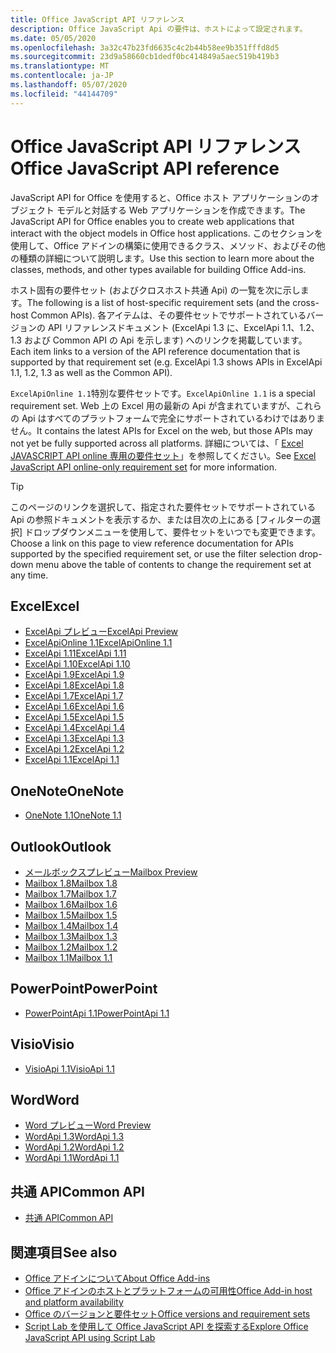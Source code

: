 ```yaml
---
title: Office JavaScript API リファレンス
description: Office JavaScript Api の要件は、ホストによって設定されます。
ms.date: 05/05/2020
ms.openlocfilehash: 3a32c47b23fd6635c4c2b44b58ee9b351fffd8d5
ms.sourcegitcommit: 23d9a58660cb1dedf0bc414849a5aec519b419b3
ms.translationtype: MT
ms.contentlocale: ja-JP
ms.lasthandoff: 05/07/2020
ms.locfileid: "44144709"
---
```

# <a name="office-javascript-api-reference"></a><span data-ttu-id="cd05f-103">Office JavaScript API リファレンス</span><span class="sxs-lookup"><span data-stu-id="cd05f-103">Office JavaScript API reference</span></span>

<span data-ttu-id="cd05f-104">JavaScript API for Office を使用すると、Office ホスト アプリケーションのオブジェクト モデルと対話する Web アプリケーションを作成できます。</span><span class="sxs-lookup"><span data-stu-id="cd05f-104">The JavaScript API for Office enables you to create web applications that interact with the object models in Office host applications.</span></span> <span data-ttu-id="cd05f-105">このセクションを使用して、Office アドインの構築に使用できるクラス、メソッド、およびその他の種類の詳細について説明します。</span><span class="sxs-lookup"><span data-stu-id="cd05f-105">Use this section to learn more about the classes, methods, and other types available for building Office Add-ins.</span></span>

<span data-ttu-id="cd05f-106">ホスト固有の要件セット (およびクロスホスト共通 Api) の一覧を次に示します。</span><span class="sxs-lookup"><span data-stu-id="cd05f-106">The following is a list of host-specific requirement sets (and the cross-host Common APIs).</span></span> <span data-ttu-id="cd05f-107">各アイテムは、その要件セットでサポートされているバージョンの API リファレンスドキュメント (ExcelApi 1.3 に、ExcelApi 1.1、1.2、1.3 および Common API の Api を示します) へのリンクを掲載しています。</span><span class="sxs-lookup"><span data-stu-id="cd05f-107">Each item links to a version of the API reference documentation that is supported by that requirement set (e.g. ExcelApi 1.3 shows APIs in ExcelApi 1.1, 1.2, 1.3 as well as the Common API).</span></span>

<span data-ttu-id="cd05f-108">`ExcelApiOnline 1.1`特別な要件セットです。</span><span class="sxs-lookup"><span data-stu-id="cd05f-108">`ExcelApiOnline 1.1` is a special requirement set.</span></span> <span data-ttu-id="cd05f-109">Web 上の Excel 用の最新の Api が含まれていますが、これらの Api はすべてのプラットフォームで完全にサポートされているわけではありません。</span><span class="sxs-lookup"><span data-stu-id="cd05f-109">It contains the latest APIs for Excel on the web, but those APIs may not yet be fully supported across all platforms.</span></span> <span data-ttu-id="cd05f-110">詳細については、「 [Excel JAVASCRIPT API online 専用の要件セット](/office/dev/add-ins/reference/requirement-sets/excel-api-online-requirement-set)」を参照してください。</span><span class="sxs-lookup"><span data-stu-id="cd05f-110">See [Excel JavaScript API online-only requirement set](/office/dev/add-ins/reference/requirement-sets/excel-api-online-requirement-set) for more information.</span></span>

> [!TIP]
> <span data-ttu-id="cd05f-111">このページのリンクを選択して、指定された要件セットでサポートされている Api の参照ドキュメントを表示するか、または目次の上にある [フィルターの選択] ドロップダウンメニューを使用して、要件セットをいつでも変更できます。</span><span class="sxs-lookup"><span data-stu-id="cd05f-111">Choose a link on this page to view reference documentation for APIs supported by the specified requirement set, or use the filter selection drop-down menu above the table of contents to change the requirement set at any time.</span></span>

## <a name="excel"></a><span data-ttu-id="cd05f-112">Excel</span><span class="sxs-lookup"><span data-stu-id="cd05f-112">Excel</span></span>

- [<span data-ttu-id="cd05f-113">ExcelApi プレビュー</span><span class="sxs-lookup"><span data-stu-id="cd05f-113">ExcelApi Preview</span></span>](/javascript/api/excel?view=excel-js-preview)
- [<span data-ttu-id="cd05f-114">ExcelApiOnline 1.1</span><span class="sxs-lookup"><span data-stu-id="cd05f-114">ExcelApiOnline 1.1</span></span>](/javascript/api/excel?view=excel-js-online)
- [<span data-ttu-id="cd05f-115">ExcelApi 1.11</span><span class="sxs-lookup"><span data-stu-id="cd05f-115">ExcelApi 1.11</span></span>](/javascript/api/excel?view=excel-js-1.11)
- [<span data-ttu-id="cd05f-116">ExcelApi 1.10</span><span class="sxs-lookup"><span data-stu-id="cd05f-116">ExcelApi 1.10</span></span>](/javascript/api/excel?view=excel-js-1.10)
- [<span data-ttu-id="cd05f-117">ExcelApi 1.9</span><span class="sxs-lookup"><span data-stu-id="cd05f-117">ExcelApi 1.9</span></span>](/javascript/api/excel?view=excel-js-1.9)
- [<span data-ttu-id="cd05f-118">ExcelApi 1.8</span><span class="sxs-lookup"><span data-stu-id="cd05f-118">ExcelApi 1.8</span></span>](/javascript/api/excel?view=excel-js-1.8)
- [<span data-ttu-id="cd05f-119">ExcelApi 1.7</span><span class="sxs-lookup"><span data-stu-id="cd05f-119">ExcelApi 1.7</span></span>](/javascript/api/excel?view=excel-js-1.7)
- [<span data-ttu-id="cd05f-120">ExcelApi 1.6</span><span class="sxs-lookup"><span data-stu-id="cd05f-120">ExcelApi 1.6</span></span>](/javascript/api/excel?view=excel-js-1.6)
- [<span data-ttu-id="cd05f-121">ExcelApi 1.5</span><span class="sxs-lookup"><span data-stu-id="cd05f-121">ExcelApi 1.5</span></span>](/javascript/api/excel?view=excel-js-1.5)
- [<span data-ttu-id="cd05f-122">ExcelApi 1.4</span><span class="sxs-lookup"><span data-stu-id="cd05f-122">ExcelApi 1.4</span></span>](/javascript/api/excel?view=excel-js-1.4)
- [<span data-ttu-id="cd05f-123">ExcelApi 1.3</span><span class="sxs-lookup"><span data-stu-id="cd05f-123">ExcelApi 1.3</span></span>](/javascript/api/excel?view=excel-js-1.3)
- [<span data-ttu-id="cd05f-124">ExcelApi 1.2</span><span class="sxs-lookup"><span data-stu-id="cd05f-124">ExcelApi 1.2</span></span>](/javascript/api/excel?view=excel-js-1.2)
- [<span data-ttu-id="cd05f-125">ExcelApi 1.1</span><span class="sxs-lookup"><span data-stu-id="cd05f-125">ExcelApi 1.1</span></span>](/javascript/api/excel?view=excel-js-1.1)

## <a name="onenote"></a><span data-ttu-id="cd05f-126">OneNote</span><span class="sxs-lookup"><span data-stu-id="cd05f-126">OneNote</span></span>

- [<span data-ttu-id="cd05f-127">OneNote 1.1</span><span class="sxs-lookup"><span data-stu-id="cd05f-127">OneNote 1.1</span></span>](/javascript/api/onenote?view=onenote-js-1.1)

## <a name="outlook"></a><span data-ttu-id="cd05f-128">Outlook</span><span class="sxs-lookup"><span data-stu-id="cd05f-128">Outlook</span></span>

- [<span data-ttu-id="cd05f-129">メールボックスプレビュー</span><span class="sxs-lookup"><span data-stu-id="cd05f-129">Mailbox Preview</span></span>](/javascript/api/outlook?view=outlook-js-preview)
- [<span data-ttu-id="cd05f-130">Mailbox 1.8</span><span class="sxs-lookup"><span data-stu-id="cd05f-130">Mailbox 1.8</span></span>](/javascript/api/outlook?view=outlook-js-1.8)
- [<span data-ttu-id="cd05f-131">Mailbox 1.7</span><span class="sxs-lookup"><span data-stu-id="cd05f-131">Mailbox 1.7</span></span>](/javascript/api/outlook?view=outlook-js-1.7)
- [<span data-ttu-id="cd05f-132">Mailbox 1.6</span><span class="sxs-lookup"><span data-stu-id="cd05f-132">Mailbox 1.6</span></span>](/javascript/api/outlook?view=outlook-js-1.6)
- [<span data-ttu-id="cd05f-133">Mailbox 1.5</span><span class="sxs-lookup"><span data-stu-id="cd05f-133">Mailbox 1.5</span></span>](/javascript/api/outlook?view=outlook-js-1.5)
- [<span data-ttu-id="cd05f-134">Mailbox 1.4</span><span class="sxs-lookup"><span data-stu-id="cd05f-134">Mailbox 1.4</span></span>](/javascript/api/outlook?view=outlook-js-1.4)
- [<span data-ttu-id="cd05f-135">Mailbox 1.3</span><span class="sxs-lookup"><span data-stu-id="cd05f-135">Mailbox 1.3</span></span>](/javascript/api/outlook?view=outlook-js-1.3)
- [<span data-ttu-id="cd05f-136">Mailbox 1.2</span><span class="sxs-lookup"><span data-stu-id="cd05f-136">Mailbox 1.2</span></span>](/javascript/api/outlook?view=outlook-js-1.2)
- [<span data-ttu-id="cd05f-137">Mailbox 1.1</span><span class="sxs-lookup"><span data-stu-id="cd05f-137">Mailbox 1.1</span></span>](/javascript/api/outlook?view=outlook-js-1.1)

## <a name="powerpoint"></a><span data-ttu-id="cd05f-138">PowerPoint</span><span class="sxs-lookup"><span data-stu-id="cd05f-138">PowerPoint</span></span>

- [<span data-ttu-id="cd05f-139">PowerPointApi 1.1</span><span class="sxs-lookup"><span data-stu-id="cd05f-139">PowerPointApi 1.1</span></span>](/javascript/api/powerpoint?view=powerpoint-js-1.1)

## <a name="visio"></a><span data-ttu-id="cd05f-140">Visio</span><span class="sxs-lookup"><span data-stu-id="cd05f-140">Visio</span></span>

- [<span data-ttu-id="cd05f-141">VisioApi 1.1</span><span class="sxs-lookup"><span data-stu-id="cd05f-141">VisioApi 1.1</span></span>](/javascript/api/visio?view=visio-js-1.1)

## <a name="word"></a><span data-ttu-id="cd05f-142">Word</span><span class="sxs-lookup"><span data-stu-id="cd05f-142">Word</span></span>

- [<span data-ttu-id="cd05f-143">Word プレビュー</span><span class="sxs-lookup"><span data-stu-id="cd05f-143">Word Preview</span></span>](/javascript/api/word?view=word-js-preview)
- [<span data-ttu-id="cd05f-144">WordApi 1.3</span><span class="sxs-lookup"><span data-stu-id="cd05f-144">WordApi 1.3</span></span>](/javascript/api/word?view=word-js-1.3)
- [<span data-ttu-id="cd05f-145">WordApi 1.2</span><span class="sxs-lookup"><span data-stu-id="cd05f-145">WordApi 1.2</span></span>](/javascript/api/word?view=word-js-1.2)
- [<span data-ttu-id="cd05f-146">WordApi 1.1</span><span class="sxs-lookup"><span data-stu-id="cd05f-146">WordApi 1.1</span></span>](/javascript/api/word?view=word-js-1.1)

## <a name="common-api"></a><span data-ttu-id="cd05f-147">共通 API</span><span class="sxs-lookup"><span data-stu-id="cd05f-147">Common API</span></span>

- [<span data-ttu-id="cd05f-148">共通 API</span><span class="sxs-lookup"><span data-stu-id="cd05f-148">Common API</span></span>](/javascript/api/office?view=common-js)

## <a name="see-also"></a><span data-ttu-id="cd05f-149">関連項目</span><span class="sxs-lookup"><span data-stu-id="cd05f-149">See also</span></span>

- [<span data-ttu-id="cd05f-150">Office アドインについて</span><span class="sxs-lookup"><span data-stu-id="cd05f-150">About Office Add-ins</span></span>](/office/dev/add-ins/overview)
- [<span data-ttu-id="cd05f-151">Office アドインのホストとプラットフォームの可用性</span><span class="sxs-lookup"><span data-stu-id="cd05f-151">Office Add-in host and platform availability</span></span>](/office/dev/add-ins/overview/office-add-in-availability)
- [<span data-ttu-id="cd05f-152">Office のバージョンと要件セット</span><span class="sxs-lookup"><span data-stu-id="cd05f-152">Office versions and requirement sets</span></span>](/office/dev/add-ins/develop/office-versions-and-requirement-sets)
- [<span data-ttu-id="cd05f-153">Script Lab を使用して Office JavaScript API を探索する</span><span class="sxs-lookup"><span data-stu-id="cd05f-153">Explore Office JavaScript API using Script Lab</span></span>](/office/dev/add-ins/overview/explore-with-script-lab)
